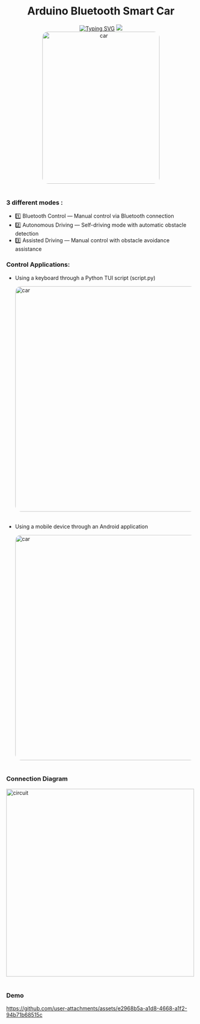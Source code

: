 <div align="center">
  <h1>Arduino Bluetooth Smart Car</h1>
  <div>
<a href="https://git.io/typing-svg"><img src="https://readme-typing-svg.demolab.com?font=Fira+Code&pause=1000&width=850&height=100&lines=A+versatile+remote-controlled+car+with+Python+and+Android+interfaces" alt="Typing SVG" /></a> 
   <img src="https://skillicons.dev/icons?i=vscode,arduino,py" /></br>
</div>

</div>
<div align="center">
  <img width="312" height="405" alt="car" src="https://github.com/user-attachments/assets/1981ad54-3a94-4fa7-8504-0752245bcd23" style="border-radius: 15px;" />
</div><div></br>

### 3 different modes :

- 1️⃣ Bluetooth Control — Manual control via Bluetooth connection
- 2️⃣ Autonomous Driving — Self-driving mode with automatic obstacle detection
- 3️⃣ Assisted Driving — Manual control with obstacle avoidance assistance

  
### Control Applications:

- Using a keyboard through a Python TUI script (script.py)
  <div>
  <img width="600" height="600" alt="car" src="https://github.com/user-attachments/assets/a7d1afeb-aa3e-46a5-bb7e-08aa703e908d" style="border-radius: 15px;" />
  </div> </br>

- Using a mobile device through an Android application
  <div>
  <img  height="600" alt="car" src="https://github.com/user-attachments/assets/7694bc51-6779-4a11-8ab4-06459af3d9e5" style="border-radius: 15px;" />
  </div></br>

### Connection Diagram
<div>
<img width="500" height="500" alt="circuit" src="https://github.com/user-attachments/assets/8c0cc884-5138-4e2d-a0bd-4e4b9c034e74" />
</div></br>

### Demo
https://github.com/user-attachments/assets/e2968b5a-a1d8-4668-a1f2-94b71b68515c







